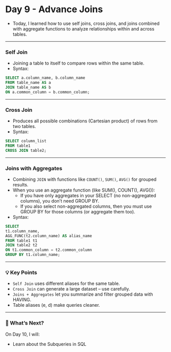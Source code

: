 # Day 9 - Advance Joins
- Today, I learned how to use self joins, cross joins, and joins combined with aggregate functions to analyze relationships within and across tables.
---

### Self Join
- Joining a table to itself to compare rows within the same table.
- Syntax:
```sql
SELECT a.column_name, b.column_name
FROM table_name AS a
JOIN table_name AS b
ON a.common_column = b.common_column;
```
---

### Cross Join
- Produces all possible combinations (Cartesian product) of rows from two tables.
- Syntax:
```sql
SELECT column_list
FROM table1
CROSS JOIN table2;
```
---

### Joins with Aggregates
- Combining `JOIN` with functions like `COUNT()`, `SUM()`, `AVG()` for grouped results.
- When you use an aggregate function (like SUM(), COUNT(), AVG()):
  - If you have only aggregates in your SELECT (no non-aggregated columns), you don’t need GROUP BY.
  - If you also select non-aggregated columns, then you must use GROUP BY for those columns (or aggregate them too).
- Syntax:
```sql
SELECT 
t1.column_name,
AGG_FUNC(t2.column_name) AS alias_name
FROM table1 t1
JOIN table2 t2
ON t1.common_column = t2.common_column
GROUP BY t1.column_name;
```
---

### 💡 Key Points
- `Self Join` uses different aliases for the same table.
- `Cross Join` can generate a large dataset – use carefully.
- `Joins + Aggregates` let you summarize and filter grouped data with HAVING.
- Table aliases (e, d) make queries cleaner.
---

### 🚀 What’s Next?
On Day 10, I will:
- Learn about the Subqueries in SQL
